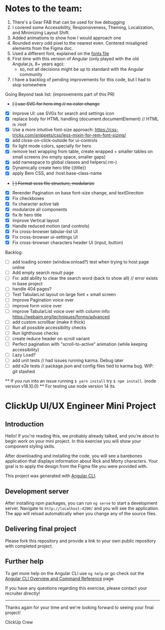 # Notes to the team:

1. There's a Gear FAB that can be used for live debugging
2. I covered some Accessibility, Responsiveness, Theming, Localization, and Minimizing Layout Shift.
3. Added animations to show how I would approach one
4. Rounded every odd pixel to the nearest even. Centered misaligned elements from the Figma doc.
5. Used a different font, explained on the [fonts file](src/assets/fonts/fonts.scss)
6. First time with this version of Angular (only played with the old Angular.js, 8+ years ago):
   - so, not all decisions might be up to standard with the Angular community
7. I have a backlog of pending improvements for this code, but I had to stop somewhere

Going Beyond task list: (improvements part of this PR)

- ~~[ ] use SVG for hero img // no color change~~
- [x] Improve UI: use SVGs for search and settings icon
- [x] replace body for HTML handling (document.documentElement) // HTML is :root
- [x] Use a more intuitive font-size approach: https://css-tricks.com/snippets/css/less-mixin-for-rem-font-sizing/
- [x] add close-on-click-outside for ui-controls
- [x] fix light mode colors, specially for hero
- [x] remove text wrapping from table, create wrapped + smaller tables on small screens (no empty space, smaller gaps)
- [x] add namespace to global classes and helpers(.rm-)
- [x] Dynamically create hero title {{title}}
- [x] apply Bem CSS, and :host.base-class-name
- ~~[ ] Format scss file structure, modularize~~
- [x] Rerender Pagination on base font-size change, and textDirection
- [x] Fix checkboxes
- [x] fix character active tab
- [x] modularize all components
- [x] fix ltr hero title
- [x] Improve Vertical layout
- [x] Handle reduced motion (and controls)
- [x] Fix cross-browser tabular-list UI
- [x] Fix cross-browser ui-settings UI
- [x] Fix cross-browser characters header UI (input, button)

Backlog:

- [ ] add loading screen (window.onload?) test when trying to host page online
- [ ] Add empty search result page
- [ ] Fix: add ability to clear the search word (back to show all) // error exists in base project
- [ ] handle 404 pages?
- [ ] Test TabularList layout on large font + small screen
- [ ] Improve Pagination voice over
- [ ] improve form voice over
- [ ] improve TabularList voice over with column info: https://webaim.org/techniques/forms/advanced
- [ ] add custom scrollbar (make it thick)
- [ ] Run all possible accessibility checks
- [ ] Run lighthouse checks
- [ ] create reduce header on scroll variant
- [ ] Perfect pagination with "scroll-to-active" animation (while keeping accessibility)
- [ ] Lazy Load?
- [ ] add unit tests // had issues running karma. Debug later
- [ ] add e2e tests // package.json and config files tied to karma bug. WIP: git stashed

\*\* If you run into an issue running `$ yarn install` try `$ npm install`. (node version v18.10.0)
\*\* For testing use node version 14 lts.

# ClickUp UI/UX Engineer Mini Project

## Introduction

Hello! If you're reading this, we probably already talked, and you're about to begin work on your mini project. In this exercise you will show your component styling skills.

After downloading and installing the code, you will see a barebones application that displays information about Rick and Morty characters. Your goal is to apply the design from the Figma file you were provided with.

This project was generated with [Angular CLI](https://github.com/angular/angular-cli).

## Development server

After installing npm packages, you can run `ng serve` to start a development server. Navigate to `http://localhost:4200/` and you will see the application. The app will reload automatically when you change any of the source files.

## Delivering final project

Please fork this repository and provide a link to your own public repository with completed project.

## Further help

To get more help on the Angular CLI use `ng help` or go check out the [Angular CLI Overview and Command Reference](https://angular.io/cli) page.

If you have any questions regarding this exercise, please contact your recruiter directly!

---

Thanks again for your time and we're looking forward to seeing your final project!

ClickUp Crew
